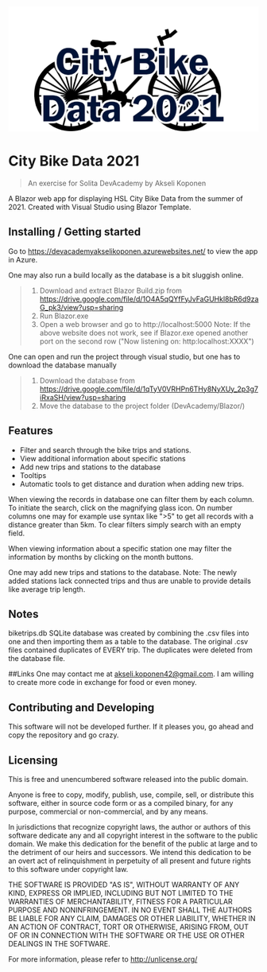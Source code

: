 ![Logo of the project](https://raw.githubusercontent.com/AkseliKoponen/DevAcademy/main/Logo.png)

# City Bike Data 2021
> An exercise for Solita DevAcademy by Akseli Koponen

A Blazor web app for displaying HSL City Bike Data from the summer of 2021.
Created with Visual Studio using Blazor Template.

## Installing / Getting started

Go to https://devacademyakselikoponen.azurewebsites.net/ to view the app in Azure.

One may also run a build locally as the database is a bit sluggish online.
>1. Download and extract Blazor Build.zip from https://drive.google.com/file/d/1O4A5qQYfFyJvFaGUHkl8bR6d9zaG_pk3/view?usp=sharing
>2. Run Blazor.exe
>3. Open a web browser and go to http://localhost:5000
> Note: If the above website does not work, see if Blazor.exe opened another port on the second row ("Now listening on: http:localhost:XXXX")

One can open and run the project through visual studio, but one has to download the database manually
>1. Download the database from https://drive.google.com/file/d/1qTyV0VRHPn6THy8NyXUy_2p3g7iRxaSH/view?usp=sharing
>2. Move the database to the project folder (DevAcademy/Blazor/)


## Features

* Filter and search through the bike trips and stations.
* View additional information about specific stations
* Add new trips and stations to the database
* Tooltips
* Automatic tools to get distance and duration when adding new trips.

When viewing the records in database one can filter them by each column. To initiate the search, click on the magnifying glass icon.
On number columns one may for example use syntax like ">5" to get all records with a distance greater than 5km.
To clear filters simply search with an empty field.

When viewing information about a specific station one may filter the information by months by clicking on the month buttons.

One may add new trips and stations to the database.
Note: The newly added stations lack connected trips and thus are unable to provide details like average trip length.

## Notes
biketrips.db SQLite database was created by combining the .csv files into one and then importing them as a table to the database.
The original .csv files contained duplicates of EVERY trip. The duplicates were deleted from the database file.

##Links
One may contact me at akseli.koponen42@gmail.com. I am willing to create more code in exchange for food or even money.

## Contributing and Developing

This software will not be developed further. If it pleases you, go ahead and copy the repository and go crazy.

## Licensing

This is free and unencumbered software released into the public domain.

Anyone is free to copy, modify, publish, use, compile, sell, or
distribute this software, either in source code form or as a compiled
binary, for any purpose, commercial or non-commercial, and by any
means.

In jurisdictions that recognize copyright laws, the author or authors
of this software dedicate any and all copyright interest in the
software to the public domain. We make this dedication for the benefit
of the public at large and to the detriment of our heirs and
successors. We intend this dedication to be an overt act of
relinquishment in perpetuity of all present and future rights to this
software under copyright law.

THE SOFTWARE IS PROVIDED "AS IS", WITHOUT WARRANTY OF ANY KIND,
EXPRESS OR IMPLIED, INCLUDING BUT NOT LIMITED TO THE WARRANTIES OF
MERCHANTABILITY, FITNESS FOR A PARTICULAR PURPOSE AND NONINFRINGEMENT.
IN NO EVENT SHALL THE AUTHORS BE LIABLE FOR ANY CLAIM, DAMAGES OR
OTHER LIABILITY, WHETHER IN AN ACTION OF CONTRACT, TORT OR OTHERWISE,
ARISING FROM, OUT OF OR IN CONNECTION WITH THE SOFTWARE OR THE USE OR
OTHER DEALINGS IN THE SOFTWARE.

For more information, please refer to <http://unlicense.org/>